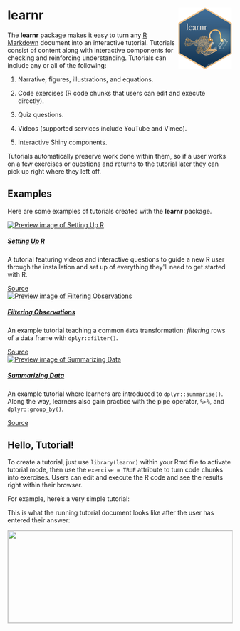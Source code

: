 # learnr <a href='https://pkgs.rstudio.com/learnr'><img src='man/figures/logo.png' align="right" height="138" /></a>

The **learnr** package makes it easy to turn any [R
Markdown](http://rmarkdown.rstudio.com) document into an interactive
tutorial. Tutorials consist of content along with interactive components
for checking and reinforcing understanding. Tutorials can include any or
all of the following:

1.  Narrative, figures, illustrations, and equations.

2.  Code exercises (R code chunks that users can edit and execute
    directly).

3.  Quiz questions.

4.  Videos (supported services include YouTube and Vimeo).

5.  Interactive Shiny components.

Tutorials automatically preserve work done within them, so if a user
works on a few exercises or questions and returns to the tutorial later
they can pick up right where they left off.

## Examples

Here are some examples of tutorials created with the **learnr** package.

<div class="row g-4 row-cols-1 row-cols-md-2 row-cols-lg-3">
<div class="col">
<div class="card h-100 shadow-sm">
<a href="https://learnr-examples.shinyapps.io/ex-setup-r/">
<img src="articles/images/tutorial-ex-setup-r.png" class="card-img-top" alt="Preview image of Setting Up R"/>
</a>
<div class="card-body">
<h5 class="card-title">
<a href="https://learnr-examples.shinyapps.io/ex-setup-r/">Setting Up R</a>
</h5>
<div class="card-text text-muted fs-6"><p>A tutorial featuring videos and interactive questions to guide a new R user through the installation and set up of everything they'll need to get started with R.</p>
</div>
</div>
<div class="card-footer text-end"><a href="https://github.com/rstudio/learnr/tree/master/inst/tutorials/ex-setup-r/ex-setup-r.Rmd">Source</a></div>
</div>
</div>
<div class="col">
<div class="card h-100 shadow-sm">
<a href="https://learnr-examples.shinyapps.io/ex-data-filter/">
<img src="articles/images/tutorial-ex-data-filter.png" class="card-img-top" alt="Preview image of Filtering Observations"/>
</a>
<div class="card-body">
<h5 class="card-title">
<a href="https://learnr-examples.shinyapps.io/ex-data-filter/">Filtering Observations</a>
</h5>
<div class="card-text text-muted fs-6"><p>An example tutorial teaching a common <code>data</code> transformation: <em>filtering</em> rows of a data frame with <code>dplyr::filter()</code>.</p>
</div>
</div>
<div class="card-footer text-end"><a href="https://github.com/rstudio/learnr/tree/master/inst/tutorials/ex-data-filter/ex-data-filter.Rmd">Source</a></div>
</div>
</div>
<div class="col">
<div class="card h-100 shadow-sm">
<a href="https://learnr-examples.shinyapps.io/ex-data-summarise">
<img src="articles/images/tutorial-ex-data-summarise.png" class="card-img-top" alt="Preview image of Summarizing Data"/>
</a>
<div class="card-body">
<h5 class="card-title">
<a href="https://learnr-examples.shinyapps.io/ex-data-summarise">Summarizing Data</a>
</h5>
<div class="card-text text-muted fs-6"><p>An example tutorial where learners are introduced to <code>dplyr::summarise()</code>. Along the way, learners also gain practice with the pipe operator, <code>%&gt;%</code>, and <code>dplyr::group_by()</code>.</p>
</div>
</div>
<div class="card-footer text-end"><a href="https://github.com/rstudio/learnr/tree/master/inst/tutorials/ex-data-summarise/ex-data-manip-summarise.Rmd">Source</a></div>
</div>
</div>
</div>

## Hello, Tutorial!

To create a tutorial, just use `library(learnr)` within your Rmd file to
activate tutorial mode, then use the `exercise = TRUE` attribute to turn
code chunks into exercises. Users can edit and execute the R code and
see the results right within their browser.

For example, here’s a very simple tutorial:

<script type="text/javascript">loadSnippet('hellotutor')</script>

This is what the running tutorial document looks like after the user has
entered their answer:

<img src="images/hello.png"  width="810" height="207" style="border: solid 1px #cccccc;"/>

